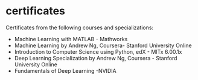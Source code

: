 # certificates
Certificates from the following courses and specializations:
- Machine Learning with MATLAB - Mathworks
- Machine Learning by Andrew Ng, Coursera- Stanford University Online
- Introduction to Computer Science using Python, edX - MITx 6.00.1x
- Deep Learning Specialization by Andrew Ng, Coursera - Stanford University  Online
- Fundamentals of Deep Learning -NVIDIA
